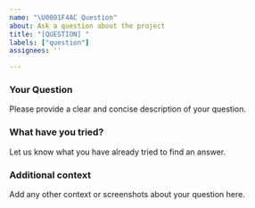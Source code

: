 ```yaml
---
name: "\U0001F4AC Question"
about: Ask a question about the project
title: "[QUESTION] "
labels: ["question"]
assignees: ''

---
```


### Your Question
Please provide a clear and concise description of your question.

### What have you tried?
Let us know what you have already tried to find an answer.

### Additional context
Add any other context or screenshots about your question here. 